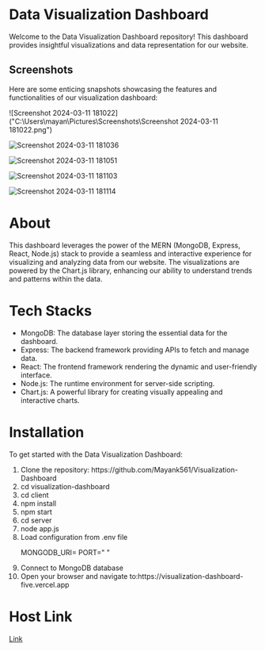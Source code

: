 <h1>Data Visualization Dashboard</h1>
                                                                         
<p>Welcome to the Data Visualization Dashboard repository! This dashboard provides insightful visualizations and data representation for our website.</p>

<h2>Screenshots</h2>
<p>Here are some enticing snapshots showcasing the features and functionalities of our visualization dashboard:</p>

![Screenshot 2024-03-11 181022]("C:\Users\mayan\Pictures\Screenshots\Screenshot 2024-03-11 181022.png")

![Screenshot 2024-03-11 181036](https://github.com/Mayank561/Visualization-Dashboard/assets/108197241/4d3f7871-b51a-44bc-872f-a3bb2c08a11c)

![Screenshot 2024-03-11 181051](https://github.com/Mayank561/Visualization-Dashboard/assets/108197241/b7b613e5-07f4-42c9-a887-9775c4393848)

![Screenshot 2024-03-11 181103](https://github.com/Mayank561/Visualization-Dashboard/assets/108197241/eecd3915-f8ad-4451-a73c-9fadf9a6ab19)

![Screenshot 2024-03-11 181114](https://github.com/Mayank561/Visualization-Dashboard/assets/108197241/af6d3f96-b67c-406a-a6e4-2fa4b01e17a8)

<h1>About</h1>
<p>This dashboard leverages the power of the MERN (MongoDB, Express, React, Node.js) stack to provide a seamless and interactive experience for visualizing and analyzing data from our website. The visualizations are powered by the Chart.js library, enhancing our ability to understand trends and patterns within the data.</p>

<h1>Tech Stacks</h1>
<div>
    <ul>
      <li>MongoDB: The database layer storing the essential data for the dashboard.</li>
      <li>Express: The backend framework providing APIs to fetch and manage data.</li>
      <li>React: The frontend framework rendering the dynamic and user-friendly interface.</li>
      <li>Node.js: The runtime environment for server-side scripting.</li>
      <li>Chart.js: A powerful library for creating visually appealing and interactive charts.</li>
    </ul>
</div>

<h1>Installation</h1>
<p>To get started with the Data Visualization Dashboard:</p>
<div>
  <ol>
    <li>Clone the repository: https://github.com/Mayank561/Visualization-Dashboard</li>
    <li>cd visualization-dashboard</li>
    <li>cd client</li>
    <li>npm install</li>
    <li>npm start</li>
    <li>cd server</li>
    <li>node app.js</li>
    <li>Load configuration from .env file
    <p>MONGODB_URI=<your-mongodb-uri>
      PORT=" " </p>
    </li>
    <li>Connect to MongoDB database</li>
    <li>Open your browser and navigate to:https://visualization-dashboard-five.vercel.app</li>

  </ol>
</div>
<div>
  <h1>Host Link</h1>
  <a href="https://visualization-dashboard-five.vercel.app/">Link </a>
</div>

